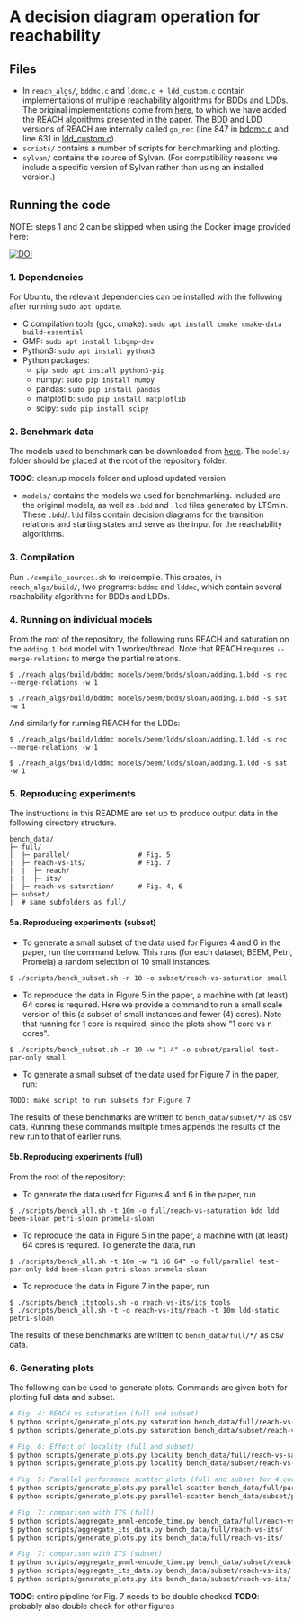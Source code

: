 # A decision diagram operation for reachability

## Files
* In `reach_algs/`, `bddmc.c` and `lddmc.c + ldd_custom.c` contain implementations of multiple reachability algorithms for BDDs and LDDs. The original implementations come from [here](https://github.com/trolando/sylvan/tree/master/examples), to which we have added the REACH algorithms presented in the paper. The BDD and LDD versions of REACH are internally called `go_rec` (line 847 in [bddmc.c](reach_algs/bddmc.c) and line 631 in [ldd_custom.c](reach_algs/ldd_custom.c)).
* `scripts/` contains a number of scripts for benchmarking and plotting.
* `sylvan/` contains the source of Sylvan. (For compatibility reasons we include a specific version of Sylvan rather than using an installed version.)

## Running the code

NOTE: steps 1 and 2 can be skipped when using the Docker image provided here: 

[![DOI](https://zenodo.org/badge/DOI/10.5281/zenodo.7333633.svg)](https://doi.org/10.5281/zenodo.7333633)

### 1. Dependencies
For Ubuntu, the relevant dependencies can be installed with the following after running `sudo apt update`.

* C compilation tools (gcc, cmake): `sudo apt install cmake cmake-data build-essential`
* GMP: `sudo apt install libgmp-dev`
* Python3: `sudo apt install python3`
* Python packages:
    * pip: `sudo apt install python3-pip`
    * numpy: `sudo pip install numpy`
    * pandas: `sudo pip install pandas`
    * matplotlib: `sudo pip install matplotlib`
    * scipy: `sudo pip install scipy`

### 2. Benchmark data
The models used to benchmark can be downloaded from [here](https://surfdrive.surf.nl/files/index.php/s/W38OBT78zEZM9MN). The `models/` folder should be placed at the root of the repository folder.

**TODO**: cleanup models folder and upload updated version

* `models/` contains the models we used for benchmarking. Included are the original models, as well as `.bdd` and `.ldd` files generated by LTSmin. These `.bdd`/`.ldd` files contain decision diagrams for the transition relations and starting states and serve as the input for the reachability algorithms.

### 3. Compilation
Run `./compile_sources.sh` to (re)compile. This creates, in `reach_algs/build/`, two programs: `bddmc` and `lddmc`, which contain several reachability algorithms for BDDs and LDDs.

### 4. Running on individual models
From the root of the repository, the following runs REACH and saturation on the `adding.1.bdd` model with 1 worker/thread. Note that REACH requires `--merge-relations` to merge the partial relations.
```shell
$ ./reach_algs/build/bddmc models/beem/bdds/sloan/adding.1.bdd -s rec --merge-relations -w 1

$ ./reach_algs/build/bddmc models/beem/bdds/sloan/adding.1.bdd -s sat -w 1
```

And similarly for running REACH for the LDDs:
```shell
$ ./reach_algs/build/lddmc models/beem/ldds/sloan/adding.1.ldd -s rec --merge-relations -w 1

$ ./reach_algs/build/lddmc models/beem/ldds/sloan/adding.1.ldd -s sat -w 1
```

### 5. Reproducing experiments

The instructions in this README are set up to produce output data in the following directory structure.

```
bench_data/
├─ full/
|  ├─ parallel/                 # Fig. 5
|  ├─ reach-vs-its/             # Fig. 7
|  |  ├─ reach/
|  |  ├─ its/
|  ├─ reach-vs-saturation/      # Fig. 4, 6
├─ subset/
|  # same subfolders as full/
```


#### 5a. Reproducing experiments (subset)

* To generate a small subset of the data used for Figures 4 and 6 in the paper, run the command below. This runs (for each dataset; BEEM, Petri, Promela) a random selection of 10 small instances.
```shell
$ ./scripts/bench_subset.sh -n 10 -o subset/reach-vs-saturation small
``` 

* To reproduce the data in Figure 5 in the paper, a machine with (at least) 64 cores is required. Here we provide a command to run a small scale version of this (a subset of small instances and fewer (4) cores). Note that running for 1 core is required, since the plots show "1 core vs n cores".
```shell
$ ./scripts/bench_subset.sh -n 10 -w "1 4" -o subset/parallel test-par-only small
```

* To generate a small subset of the data used for Figure 7 in the paper, run:
```shell
TODO: make script to run subsets for Figure 7
```

The results of these benchmarks are written to `bench_data/subset/*/` as csv data. Running these commands multiple times appends the results of the new run to that of earlier runs.

#### 5b. Reproducing experiments (full)
From the root of the repository:

* To generate the data used for Figures 4 and 6 in the paper, run 
```shell
$ ./scripts/bench_all.sh -t 10m -o full/reach-vs-saturation bdd ldd beem-sloan petri-sloan promela-sloan
```


* To reproduce the data in Figure 5 in the paper, a machine with (at least) 64 cores is required. To generate the data, run
```shell
$ ./scripts/bench_all.sh -t 10m -w "1 16 64" -o full/parallel test-par-only bdd beem-sloan petri-sloan promela-sloan
```


* To reproduce the data in Figure 7 in the paper, run
```shell
$ ./scripts/bench_itstools.sh -o reach-vs-its/its_tools
$ ./scripts/bench_all.sh -t -o reach-vs-its/reach -t 10m ldd-static petri-sloan
```

The results of these benchmarks are written to `bench_data/full/*/` as csv data.


### 6. Generating plots
The following can be used to generate plots. Commands are given both for plotting full data and subset.

```bash
# Fig. 4: REACH vs saturation (full and subset)
$ python scripts/generate_plots.py saturation bench_data/full/reach-vs-saturation/
$ python scripts/generate_plots.py saturation bench_data/subset/reach-vs-saturation/

# Fig. 6: Effect of locality (full and subset)
$ python scripts/generate_plots.py locality bench_data/full/reach-vs-saturation/
$ python scripts/generate_plots.py locality bench_data/subset/reach-vs-saturation/

# Fig. 5: Parallel performance scatter plots (full and subset for 4 cores)
$ python scripts/generate_plots.py parallel-scatter bench_data/full/parallel/
$ python scripts/generate_plots.py parallel-scatter bench_data/subset/parallel/ 4

# Fig. 7: comparison with ITS (full)
$ python scripts/aggregate_pnml-encode_time.py bench_data/full/reach-vs-its/reach/
$ python scripts/aggregate_its_data.py bench_data/full/reach-vs-its/
$ python scripts/generate_plots.py its bench_data/full/reach-vs-its/

# Fig. 7: comparison with ITS (subset)
$ python scripts/aggregate_pnml-encode_time.py bench_data/subset/reach-vs-its/reach/
$ python scripts/aggregate_its_data.py bench_data/subset/reach-vs-its/
$ python scripts/generate_plots.py its bench_data/subset/reach-vs-its/
```

**TODO**: entire pipeline for Fig. 7 needs to be double checked
**TODO**: probably also double check for other figures
